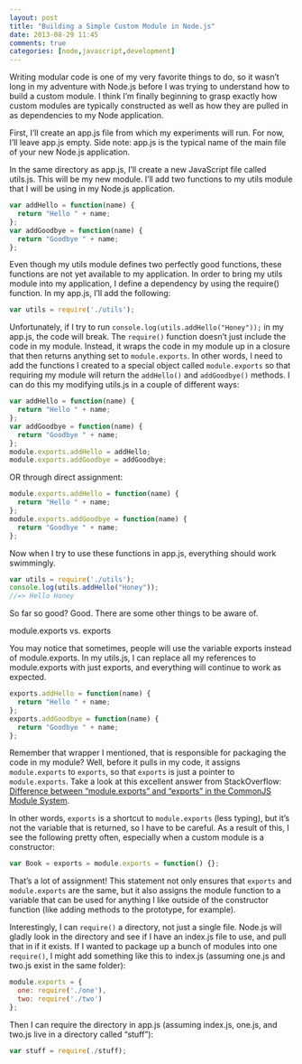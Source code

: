 ```yaml
---
layout: post
title: "Building a Simple Custom Module in Node.js"
date: 2013-08-29 11:45
comments: true
categories: [node,javascript,development] 
---
```


Writing modular code is one of my very favorite things to do, so it wasn’t long in my adventure with Node.js before I was trying to understand how to build a custom module. I think I’m finally beginning to grasp exactly how custom modules are typically constructed as well as how they are pulled in as dependencies to my Node application.

First, I’ll create an app.js file from which my experiments will run. For now, I’ll leave app.js empty. Side note: app.js is the typical name of the main file of your new Node.js application.

In the same directory as app.js, I’ll create a new JavaScript file called utils.js. This will be my new module. I’ll add two functions to my utils module that I will be using in my Node.js application.

``` javascript
var addHello = function(name) {
  return "Hello " + name;
};
var addGoodbye = function(name) {
  return "Goodbye " + name;
};
```

Even though my utils module defines two perfectly good functions, these functions are not yet available to my application. In order to bring my utils module into my application, I define a dependency by using the require() function. In my app.js, I’ll add the following:

``` javascript
var utils = require('./utils');
```

Unfortunately, if I try to run `console.log(utils.addHello("Honey"));` in my app.js, the code will break. The `require()` function doesn’t just include the code in my module. Instead, it wraps the code in my module up in a closure that then returns anything set to `module.exports`. In other words, I need to add the functions I created to a special object called `module.exports` so that requiring my module will return the `addHello()` and `addGoodbye()` methods. I can do this my modifying utils.js in a couple of different ways:

``` javascript
var addHello = function(name) {
  return "Hello " + name;
};
var addGoodbye = function(name) {
  return "Goodbye " + name;
};
module.exports.addHello = addHello;
module.exports.addGoodbye = addGoodbye;
```

OR through direct assignment:

``` javascript
module.exports.addHello = function(name) {
  return "Hello " + name;
};
module.exports.addGoodbye = function(name) {
  return "Goodbye " + name;
};
```

Now when I try to use these functions in app.js, everything should work swimmingly.

``` javascript
var utils = require('./utils');
console.log(utils.addHello("Honey"));
//=> Hello Honey
```

So far so good? Good. There are some other things to be aware of.

module.exports vs. exports

You may notice that sometimes, people will use the variable exports instead of module.exports. In my utils.js, I can replace all my references to module.exports with just exports, and everything will continue to work as expected.

``` javascript
exports.addHello = function(name) {
  return "Hello " + name;
};
exports.addGoodbye = function(name) {
  return "Goodbye " + name;
};
```

Remember that wrapper I mentioned, that is responsible for packaging the code in my module? Well, before it pulls in my code, it assigns `module.exports` to `exports`, so that `exports` is just a pointer to `module.exports`. Take a look at this excellent answer from StackOverflow: [Difference between “module.exports” and “exports” in the CommonJS Module System](http://stackoverflow.com/questions/16383795/difference-between-module-exports-and-exports-in-the-commonjs-module-system/16383925#16383925).

In other words, `exports` is a shortcut to `module.exports` (less typing), but it’s not the variable that is returned, so I have to be careful. As a result of this, I see the following pretty often, especially when a custom module is a constructor:

``` javascript
var Book = exports = module.exports = function() {};
```

That’s a lot of assignment! This statement not only ensures that `exports` and `module.exports` are the same, but it also assigns the module function to a variable that can be used for anything I like outside of the constructor function (like adding methods to the prototype, for example).

Interestingly, I can `require()` a directory, not just a single file. Node.js will gladly look in the directory and see if I have an index.js file to use, and pull that in if it exists. If I wanted to package up a bunch of modules into one `require()`, I might add something like this to index.js (assuming one.js and two.js exist in the same folder):

``` javascript
module.exports = {
  one: require('./one'),
  two: require('./two')
};
```

Then I can require the directory in app.js (assuming index.js, one.js, and two.js live in a directory called “stuff”):

``` javascript
var stuff = require(./stuff);
```